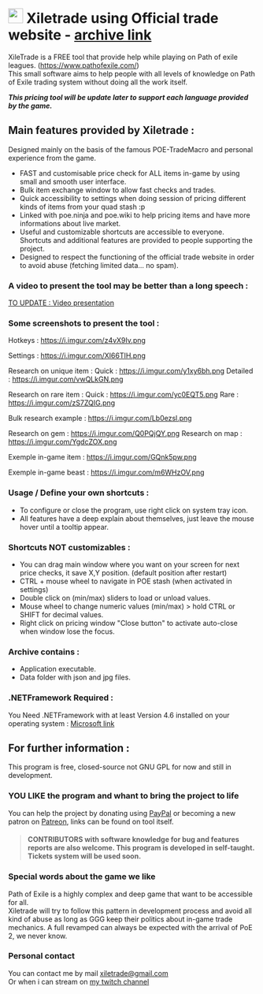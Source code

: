 # <img src="https://i.imgur.com/dhWQgtY.png" width="30" height="30"> Xiletrade using Official trade website - [archive link](https://github.com/maxensas/xiletrade/blob/master/Xiletrade_near_v1.rar)

XileTrade is a FREE tool that provide help while playing on Path of exile leagues. (https://www.pathofexile.com/)  
This small software aims to help people with all levels of knowledge on Path of Exile trading system without doing all the work itself.

***This pricing tool will be update later to support each language provided by the game.***

## Main features provided by Xiletrade :
Designed mainly on the basis of the famous POE-TradeMacro and personal experience from the game.
* FAST and customisable price check for ALL items in-game by using small and smooth user interface.
* Bulk item exchange window to allow fast checks and trades.
* Quick accessibility to settings when doing session of pricing different kinds of items from your quad stash :p
* Linked with poe.ninja and poe.wiki to help pricing items and have more informations about live market.
* Useful and customizable shortcuts are accessible to everyone. Shortcuts and additional features are provided to people supporting the project.
* Designed to respect the functioning of the official trade website in order to avoid abuse (fetching limited data... no spam).

### A video to present the tool may be better than a long speech :
[TO UPDATE : Video presentation](https://www.youtube.com/channel/UCOAWBr0yfWP_HAvlSc6xp3g)

### Some screenshots to present the tool :

Hotkeys : https://i.imgur.com/z4vX9Iv.png

Settings : https://i.imgur.com/XI66TIH.png

Research on unique item :
Quick : https://i.imgur.com/y1xy6bh.png
Detailed : https://i.imgur.com/vwQLkGN.png

Research on rare item :
Quick : https://i.imgur.com/yc0EQT5.png
Rare : https://i.imgur.com/zS7ZQIG.png

Bulk research example : https://i.imgur.com/Lb0ezsl.png

Research on gem : https://i.imgur.com/Q0PQjQY.png
Research on map : https://i.imgur.com/YgdcZOX.png

Exemple in-game item : https://i.imgur.com/GQnk5pw.png

Exemple in-game beast : https://i.imgur.com/m6WHzOV.png

### Usage / Define your own shortcuts :
* To configure or close the program, use right click on system tray icon.
* All features have a deep explain about themselves, just leave the mouse hover until a tooltip appear.

### Shortcuts NOT customizables :
* You can drag main window where you want on your screen for next price checks, it save X,Y position. (default position after restart)
* CTRL + mouse wheel to navigate in POE stash (when activated in settings)
* Double click on (min/max) sliders to load or unload values.
* Mouse wheel to change numeric values (min/max) > hold CTRL or SHIFT for decimal values.
* Right click on pricing window "Close button" to activate auto-close when window lose the focus.

### Archive contains :
* Application executable.
* Data folder with json and jpg files.

### .NETFramework Required :
You Need .NETFramework with at least Version 4.6 installed on your operating system : [Microsoft link](https://www.microsoft.com/en-us/download/details.aspx?id=48136)

## For further information :
This program is free, closed-source not GNU GPL for now and still in development.  

### YOU LIKE the program and whant to bring the project to life
You can help the project by donating using [PayPal](https://www.paypal.com/donate/?token=9zX_z7wnneHW8GsUxn-T3fUiqqPeFHfRCD9dAS8O21_n4CR6sXyJN4XmyjWwroo2cBZM2G) or becoming a new patron on [Patreon](https://www.patreon.com/xiletrade/), links can be found on tool itself.
> #### CONTRIBUTORS with software knowledge for bug and features reports are also welcome. This program is developed in self-taught. Tickets system will be used soon.

### Special words about the game we like
Path of Exile is a highly complex and deep game that want to be accessible for all.  
Xiletrade will try to follow this pattern in development process and avoid all kind of abuse as long as GGG keep their politics about in-game trade mechanics. A full revamped can always be expected with the arrival of PoE 2, we never know.

### Personal contact
You can contact me by mail [xiletrade@gmail.com](mailto:xiletrade@gmail.com)  
Or when i can stream on [my twitch channel](https://www.twitch.tv/maxensas/)
